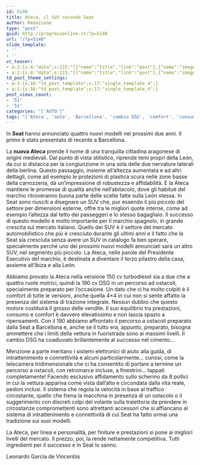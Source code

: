 ```yaml
---
id: 5140
title: Ateca, il SUV secondo Seat
author: Redazione
type: "post"
guid: http://progressonline.it/?p=5140
url: "/?p=5140"
slide_template:
- ''
- ''
vc_teaser:
- a:2:{s:4:"data";s:115:"[{"name":"title","link":"post"},{"name":"image","image":"featured","link":"none"},{"name":"text","mode":"excerpt"}]";s:7:"bgcolor";s:0:"";}
- a:2:{s:4:"data";s:115:"[{"name":"title","link":"post"},{"name":"image","image":"featured","link":"none"},{"name":"text","mode":"excerpt"}]";s:7:"bgcolor";s:0:"";}
td_post_theme_settings:
- a:1:{s:16:"td_post_template";s:17:"single_template_4";}
- a:1:{s:16:"td_post_template";s:17:"single_template_4";}
post_views_count:
- '51'
- '51'
categories: "['AUTO']"
tags: "['Ateca', 'auto', 'Barcellona', 'cambio DSG', 'comfort', 'consumi ridotti', 'guida', 'Ibiza', 'leon', 'mercato', 'news', 'prestazioni', 'Seat', 'SUV']"
---
```


In **Seat** hanno annunciato quattro nuovi modelli nei prossimi due anni. Il primo è stato presentato di recente a Barcellona.

La **nuova Ateca** prende il nome di una tranquilla cittadina aragonese di origini medievali. Dal punto di vista stilistico, riprende temi propri della León, da cui si distacca per la congiunzione in una sola delle due nervature laterali della berlina. Questo passaggio, insieme all’altezza aumentata e ad altri dettagli, come ad esempio le protezioni di plastica scura nelle zone basse della carrozzeria, dà un’impressione di robustezza e affidabilità. E la Ateca mantiene le promesse di qualità anche nell’abitacolo, dove gli habitué del marchio ritroveranno buona parte delle scelte fatte sulla León stessa. In Seat sono riusciti a disegnare un SUV che, pur essendo il più piccolo del settore per dimensioni esterne, offre tra le migliori quote interne, come ad esempio l’altezza dal tetto dei passeggeri e lo stesso bagagliaio. Il successo di questo modello è molto importante per il marchio spagnolo, in grande crescita sul mercato italiano. Quello dei SUV è il settore del mercato automobilistico che più è cresciuto durante gli ultimi anni e il fatto che la Seat sia cresciuta senza avere un SUV in catalogo fa ben sperare, specialmente perché uno dei prossimi nuovi modelli annunciati sarà un altro SUV, nel segmento più piccolo. La Ateca, nelle parole del Presidente Esecutivo del marchio, è destinata a diventare il terzo pilastro della casa, assieme all’Ibiza e alla León.

Abbiamo provato la Ateca nella versione 150 cv turbodiesel sia a due che a quattro ruote motrici, quindi la 190 cv DSG in un percorso ad ostacoli, specialmente preparato per l’occasione. Un dato che ci ha molto colpiti è il comfort di tutte le versioni, anche quella 4×4 in cui non si sente affatto la presenza del sistema di trazione integrale. Nessun dubbio che questo motore costituirà il grosso delle vendite. Il suo equilibrio tra prestazioni, consumo e comfort è davvero elevatissimo e non lascia spazio a ripensamenti. Con il 190 abbiamo affrontato il percorso a ostacoli preparato dalla Seat a Barcellona e, anche se il tutto era, appunto, preparato, bisogna ammettere che i limiti della vettura in fuoristrada sono ai massimi livelli. Il cambio DSG ha coadiuvato brillantemente al successo nel cimento…

Menzione a parte meritano i sistemi elettronici di aiuto alla guida, di intrattenimento e connettività e alcuni particolarmente… curiosi, come la telecamera tridimensionale che ci ha consentito di portare a termine un percorso a ostacoli, con retromarce incluse, a finestrini… tappati completamente! Facendo esclusivo affidamento sullo schermo da 8 pollici in cui la vettura appariva come vista dall’alto e circondata dalla vita reale, pedoni inclusi. Il sistema che regola la velocità in base al traffico circostante, quello che frena la macchina in presenza di un ostacolo o il suggerimento con discreti colpi del volante sulla traiettoria da prendere in circostanze compromettenti sono altrettanti accessori che si affiancano al sistema di intrattenimento e connettività di cui Seat ha fatto ormai una tradizione sui suoi modelli.

La Ateca, per linea e personalità, per finiture e prestazioni si pone ai migliori livelli del mercato. Il prezzo, poi, la rende nettamente competitiva. Tutti ingredienti per il successo e in Seat lo sanno.

  
Leonardo Garcia de Vincentiis